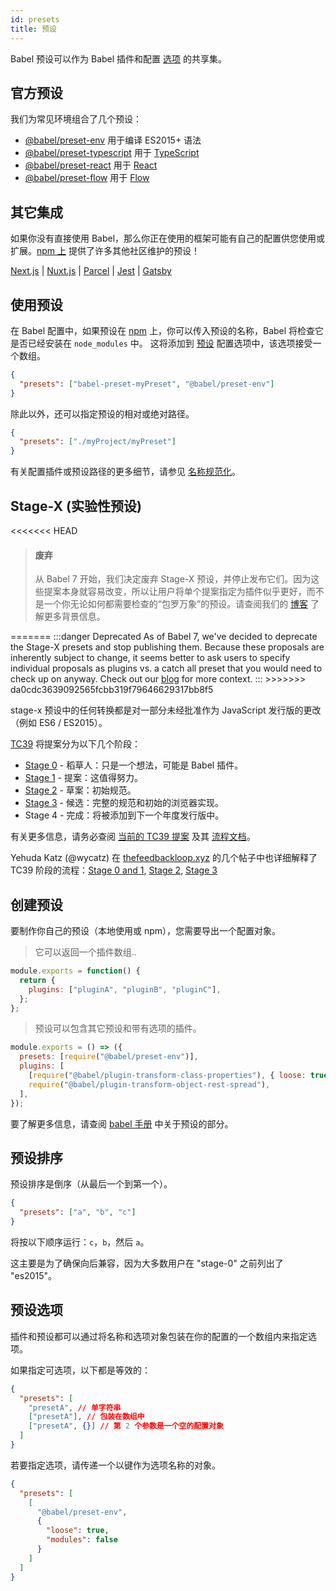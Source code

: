 ```yaml
---
id: presets
title: 预设
---
```


Babel 预设可以作为 Babel 插件和配置 [选项](options.md) 的共享集。

## 官方预设

我们为常见环境组合了几个预设：

- [@babel/preset-env](preset-env.md) 用于编译 ES2015+ 语法
- [@babel/preset-typescript](preset-typescript.md) 用于 [TypeScript](https://www.typescriptlang.org)
- [@babel/preset-react](preset-react.md) 用于 [React](https://reactjs.org/)
- [@babel/preset-flow](preset-flow.md) 用于 [Flow](https://flow.org/)

## 其它集成

如果你没有直接使用 Babel，那么你正在使用的框架可能有自己的配置供您使用或扩展。[npm 上](https://www.npmjs.com/search?q=babel-preset) 提供了许多其他社区维护的预设！

[Next.js](https://nextjs.org/docs/advanced-features/customizing-babel-config) | [Nuxt.js](https://nuxtjs.org/docs/2.x/configuration-glossary/configuration-build#babel) | [Parcel](https://en.parceljs.org/javascript.html#babel) | [Jest](https://jestjs.io/docs/getting-started#using-babel) | [Gatsby](https://www.gatsbyjs.com/docs/how-to/custom-configuration/babel)

<div id="preset-paths"></div>

## 使用预设

在 Babel 配置中，如果预设在 [npm](https://www.npmjs.com/search?q=babel-preset) 上，你可以传入预设的名称，Babel 将检查它是否已经安装在 `node_modules` 中。 这将添加到 [预设](options.md#presets) 配置选项中，该选项接受一个数组。

```json title="babel.config.json"
{
  "presets": ["babel-preset-myPreset", "@babel/preset-env"]
}
```

除此以外，还可以指定预设的相对或绝对路径。

```json title="babel.config.json"
{
  "presets": ["./myProject/myPreset"]
}
```

有关配置插件或预设路径的更多细节，请参见 [名称规范化](options.md#name-normalization)。

## Stage-X (实验性预设)

<<<<<<< HEAD
<blockquote class="babel-callout babel-callout-danger">
  <h4>废弃</h4>
  <p>
    从 Babel 7 开始，我们决定废弃 Stage-X 预设，并停止发布它们。因为这些提案本身就容易改变，所以让用户将单个提案指定为插件似乎更好，而不是一个你无论如何都需要检查的“包罗万象”的预设。请查阅我们的 <a href="https://babeljs.io/blog/2018/07/27/removing-babels-stage-presets">博客</a> 了解更多背景信息。
  </p>
</blockquote>
=======
:::danger Deprecated
As of Babel 7, we've decided to deprecate the Stage-X presets and stop publishing them. Because these proposals are inherently subject to change, it seems better to ask users to specify individual proposals as plugins vs. a catch all preset that you would need to check up on anyway. Check out our <a href="https://babeljs.io/blog/2018/07/27/removing-babels-stage-presets">blog</a> for more context.
:::
>>>>>>> da0cdc3639092565fcbb319f79646629317bb8f5

stage-x 预设中的任何转换都是对一部分未经批准作为 JavaScript 发行版的更改（例如 ES6 / ES2015）。

[TC39](https://github.com/tc39) 将提案分为以下几个阶段：

- [Stage 0](preset-stage-0.md) - 稻草人：只是一个想法，可能是 Babel 插件。
- [Stage 1](preset-stage-1.md) - 提案：这值得努力。
- [Stage 2](preset-stage-2.md) - 草案：初始规范。
- [Stage 3](preset-stage-3.md) - 候选：完整的规范和初始的浏览器实现。
- Stage 4 - 完成：将被添加到下一个年度发行版中。

有关更多信息，请务必查阅 [当前的 TC39 提案](https://github.com/tc39/proposals) 及其 [流程文档](https://tc39.github.io/process-document)。

Yehuda Katz (@wycatz) 在 [thefeedbackloop.xyz](https://thefeedbackloop.xyz) 的几个帖子中也详细解释了 TC39 阶段的流程：[Stage 0 and 1](https://thefeedbackloop.xyz/tc39-a-process-sketch-stages-0-and-1/), [Stage 2](https://thefeedbackloop.xyz/tc39-process-sketch-stage-2/), [Stage 3](https://thefeedbackloop.xyz/tc39-process-sketch-stage-3/)

## 创建预设

要制作你自己的预设（本地使用或 npm），您需要导出一个配置对象。

> 它可以返回一个插件数组..

```js title="JavaScript"
module.exports = function() {
  return {
    plugins: ["pluginA", "pluginB", "pluginC"],
  };
};
```

> 预设可以包含其它预设和带有选项的插件。

```js title="JavaScript"
module.exports = () => ({
  presets: [require("@babel/preset-env")],
  plugins: [
    [require("@babel/plugin-transform-class-properties"), { loose: true }],
    require("@babel/plugin-transform-object-rest-spread"),
  ],
});
```

要了解更多信息，请查阅 [babel 手册](https://github.com/thejameskyle/babel-handbook/blob/master/translations/en/user-handbook.md#making-your-own-preset) 中关于预设的部分。

## 预设排序

预设排序是倒序（从最后一个到第一个）。

```json title="babel.config.json"
{
  "presets": ["a", "b", "c"]
}
```

将按以下顺序运行：`c`，`b`，然后 `a`。

这主要是为了确保向后兼容，因为大多数用户在 "stage-0" 之前列出了 "es2015"。

## 预设选项

插件和预设都可以通过将名称和选项对象包装在你的配置的一个数组内来指定选项。

如果指定可选项，以下都是等效的：

```json title="babel.config.json"
{
  "presets": [
    "presetA", // 单字符串
    ["presetA"], // 包装在数组中
    ["presetA", {}] // 第 2 个参数是一个空的配置对象
  ]
}
```

若要指定选项，请传递一个以键作为选项名称的对象。

```json title="babel.config.json"
{
  "presets": [
    [
      "@babel/preset-env",
      {
        "loose": true,
        "modules": false
      }
    ]
  ]
}
```
